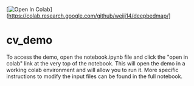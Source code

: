 [![Open In Colab](https://colab.research.google.com/github/prasannguruprasad/cv_demo/blob/main/noteboook.ipynb)](https://colab.research.google.com/github/weiji14/deepbedmap/]
# cv_demo

To access the demo, open the notebook.ipynb file and click the "open in colab" link at the very top of the notebook. This will open the demo in a working colab environment and will allow you to run it. More specific instructions to modify the input files can be found in the full notebook. 
